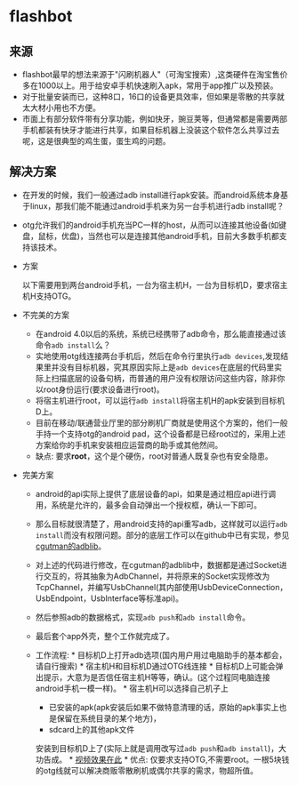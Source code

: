 # flashbot

## 来源
*   flashbot最早的想法来源于"闪刷机器人"（可淘宝搜索）,这类硬件在淘宝售价多在1000以上。用于给安卓手机快速刷入apk，常用于app推广以及预装。
*   对于批量安装而已，这种8口，16口的设备更具效率，但如果是零散的共享就太大材小用也不方便。
*   市面上有部分软件带有分享功能，例如快牙，豌豆荚等，但通常都是需要两部手机都装有快牙才能进行共享，如果目标机器上没装这个软件怎么共享过去呢，这是很典型的鸡生蛋，蛋生鸡的问题。

## 解决方案
*   在开发的时候，我们一般通过adb install进行apk安装。而android系统本身基于linux，那我们能不能通过android手机来为另一台手机进行adb install呢？
*   otg允许我们的android手机充当PC一样的host，从而可以连接其他设备(如键盘，鼠标，优盘)，当然也可以是连接其他android手机，目前大多数手机都支持该技术。
*   方案

	以下需要用到两台android手机，一台为宿主机H，一台为目标机D，要求宿主机H支持OTG。
   *  不完美的方案
       *  在android 4.0以后的系统，系统已经携带了adb命令，那么能直接通过该命令`adb install`么？ 
       *  实地使用otg线连接两台手机后，然后在命令行里执行`adb devices`,发现结果里并没有目标机器，究其原因实际上是`adb devices`在底层的代码里实际上扫描底层的设备句柄，而普通的用户没有权限访问这些内容，除非你以root身份运行(要求设备进行root)。
       *  将宿主机进行root，可以运行`adb install`将宿主机H的apk安装到目标机D上。
       *  目前在移动/联通营业厅里的部分刷机厂商就是使用这个方案的，他们一般手持一个支持otg的android pad，这个设备都是已经root过的，采用上述方案给你的手机来安装相应运营商的助手或其他然间。
       *  缺点: 要求**root**，这个是个硬伤，root对普通人既复杂也有安全隐患。
   *  	完美方案
   		*    android的api实际上提供了底层设备的api，如果是通过相应api进行调用，系统是允许的，最多会自动弹出一个授权框，确认一下即可。
   		*    那么目标就很清楚了，用android支持的api重写adb，这样就可以运行`adb install`而没有权限问题。部分的底层工作可以在github中已有实现，参见[cgutman的adblib](https://github.com/cgutman/AdbLib/tree/master/src/com/cgutman/adblib)。
   		*    对上述的代码进行修改，在cgutman的adblib中，数据都是通过Socket进行交互的，将其抽象为AdbChannel，并将原来的Socket实现修改为TcpChannel，并编写UsbChannel(其内部使用UsbDeviceConnection，UsbEndpoint，UsbInterface等标准api)。
   		*    然后参照adb的数据格式，实现`adb push`和`adb install`命令。
   		*    最后套个app外壳，整个工作就完成了。
   		*    工作流程:
     		*    目标机D上打开adb选项(国内用户用过电脑助手的基本都会，请自行搜索)
     		*    宿主机H和目标机D通过OTG线连接
     		*    目标机D上可能会弹出提示，大意为是否信任宿主机H等等，确认。(这个过程同电脑连接android手机一模一样)。
     		*    宿主机H可以选择自己机子上
     		  *    已安装的apk(apk安装后如果不做特意清理的话，原始的apk事实上也是保留在系统目录的某个地方)，
     		  *    sdcard上的其他apk文件
     		  
     		  安装到目标机D上了(实际上就是调用改写过`adb push`和`adb install`)，大功告成。
      * [视频效果在此](http://v.youku.com/v_show/id_XNjg3MzAxOTQ4.html?from=s1.8-1-1.2)
      * 优点: 仅要求支持OTG,不需要root。一根5块钱的otg线就可以解决商贩零散刷机或偶尔共享的需求，物超所值。
